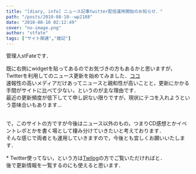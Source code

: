 ```yaml
---
title: "[diary, info] ニュース記事twitter配信運用開始のお知らせ．"
path: "/posts/2010-08-10--wp2188"
date: "2010-08-10 02:12:49"
cover: "no-image.png"
author: "stfate"
tags: ["サイト関連","雑記"]
---
```


<style type="text/css">
<!--
p {white-space: pre-wrap};
-->
</style>

管理人stFateです．

<p style="margin-top:15px">既に右側にwidgetを貼ってあるのでお気づきの方もあるかと思いますが，
Twitterを利用してのニュース更新を始めてみました．<a href="http://twitter.com/celes_symphony" target="_blank">ココ</a>
速報性の高いメディアだけあってニュースと親和性が高いことと，更新にかかる手間がサイトに比べて少ない，というのが主な理由です．
最近の更新頻度が低下してて申し訳ない限りですが，現状にテコを入れようという意味合いもあります...

で，このサイトの方ですが今後はニュース以外のもの，つまりCD感想とかイベントレポとかを書く場として棲み分けていきたいと考えております．
そんな感じで両者とも運用していきますので，今後とも宜しくお願いいたします．</p>

<p style="margin-top:15px">* Twitter使ってない，という方は<a href="http://twilog.org/celes_symphony">Twilog</a>の方でご覧いただければと．
後で更新情報を一覧するのにも使えると思います．</p>